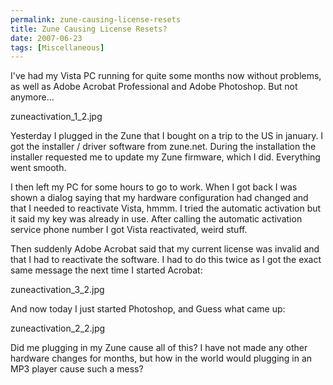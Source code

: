 ```yaml
---
permalink: zune-causing-license-resets
title: Zune Causing License Resets?
date: 2007-06-23
tags: [Miscellaneous]
---
```

I've had my Vista PC running for quite some months now without problems, as well as Adobe Acrobat Professional and Adobe Photoshop. But not anymore...

<!-- more -->

zuneactivation_1_2.jpg

Yesterday I plugged in the Zune that I bought on a trip to the US in january. I got the installer / driver software from zune.net. During the installation the installer requested me to update my Zune firmware, which I did. Everything went smooth.

I then left my PC for some hours to go to work. When I got back I was shown a dialog saying that my hardware configuration had changed and that I needed to reactivate Vista, hmmm. I tried the automatic activation but it said my key was already in use. After calling the automatic activation service phone number I got Vista reactivated, weird stuff.

Then suddenly Adobe Acrobat said that my current license was invalid and that I had to reactivate the software. I had to do this twice as I got the exact same message the next time I started Acrobat:

zuneactivation_3_2.jpg

And now today I just started Photoshop, and Guess what came up:

zuneactivation_2_2.jpg

Did me plugging in my Zune cause all of this? I have not made any other hardware changes for months, but how in the world would plugging in an MP3 player cause such a mess?
